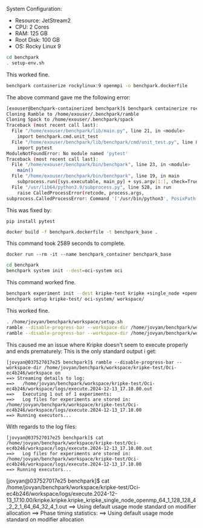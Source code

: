 System Configuration:
- Resource: JetStream2
- CPU: 2 Cores
- RAM: 125 GB
- Root Disk: 100 GB
- OS: Rocky Linux 9


```bash
cd benchpark
. setup-env.sh
```

This worked fine.

```bash
benchpark containerize rockylinux:9 openmpi -o benchpark.dockerfile
```

The above command gave me the following error:
```bash
[exouser@benchpark-containerized benchpark]$ benchpark containerize rockylinux:9 openmpi -o benchpark.dockerfile
Cloning Ramble to /home/exouser/.benchpark/ramble
Cloning Spack to /home/exouser/.benchpark/spack
Traceback (most recent call last):
  File "/home/exouser/benchpark/lib/main.py", line 21, in <module>
    import benchpark.cmd.unit_test
  File "/home/exouser/benchpark/lib/benchpark/cmd/unit_test.py", line 8, in <module>
    import pytest
ModuleNotFoundError: No module named 'pytest'
Traceback (most recent call last):
  File "/home/exouser/benchpark/bin/benchpark", line 23, in <module>
    main()
  File "/home/exouser/benchpark/bin/benchpark", line 19, in main
    subprocess.run([sys.executable, main_py] + sys.argv[1:], check=True)
  File "/usr/lib64/python3.9/subprocess.py", line 528, in run
    raise CalledProcessError(retcode, process.args,
subprocess.CalledProcessError: Command '['/usr/bin/python3', PosixPath('/home/exouser/benchpark/lib/main.py'), 'containerize', 'rockylinux:9', 'openmpi', '-o', 'benchpark.dockerfile']' returned non-zero exit status 1.
```

This was fixed by:
```
pip install pytest
```

```bash
docker build -f benchpark.dockerfile -t benchpark_base .
```

This command took 2589 seconds to complete.

```
docker run --rm -it --name benchpark_container benchpark_base
```

```bash
cd benchpark
benchpark system init --dest=oci-system oci
```

This command worked fine.

```bash
benchpark experiment init --dest kripke-test kripke +single_node +openmp
benchpark setup kripke-test/ oci-system/ workspace/
```

This worked fine.

```bash
. /home/jovyan/benchpark/workspace/setup.sh
ramble --disable-progress-bar --workspace-dir /home/jovyan/benchpark/workspace/kripke-test/Oci-ec4b246/workspace workspace setup
ramble --disable-progress-bar --workspace-dir /home/jovyan/benchpark/workspace/kripke-test/Oci-ec4b246/workspace on
```

This caused me an issue where Kripke doesn't seem to execute properly and ends prematurely:
This is the only standard output i get:  

```
[jovyan@037527017e25 benchpark]$ ramble --disable-progress-bar --workspace-dir /home/jovyan/benchpark/workspace/kripke-test/Oci-ec4b246/workspace on
==> Streaming details to log:
==>   /home/jovyan/benchpark/workspace/kripke-test/Oci-ec4b246/workspace/logs/execute.2024-12-13_17.10.00.out
==>   Executing 1 out of 1 experiments:
==>   Log files for experiments are stored in: /home/jovyan/benchpark/workspace/kripke-test/Oci-ec4b246/workspace/logs/execute.2024-12-13_17.10.00
==> Running executors...
```

With regards to the log files:  

```
[jovyan@037527017e25 benchpark]$ cat /home/jovyan/benchpark/workspace/kripke-test/Oci-ec4b246/workspace/logs/execute.2024-12-13_17.10.00.out
==>   Log files for experiments are stored in: /home/jovyan/benchpark/workspace/kripke-test/Oci-ec4b246/workspace/logs/execute.2024-12-13_17.10.00
==> Running executors...
```

[jovyan@037527017e25 benchpark]$ cat /home/jovyan/benchpark/workspace/kripke-test/Oci-ec4b246/workspace/logs/execute.2024-12-13_17.10.00/kripke.kripke.kripke_kripke_single_node_openmp_64_1_128_128_4_2_2_1_64_64_32_4_1.out 
==>     Using default usage mode standard on modifier allocation
==> Phase timing statistics:
==>     Using default usage mode standard on modifier allocation
